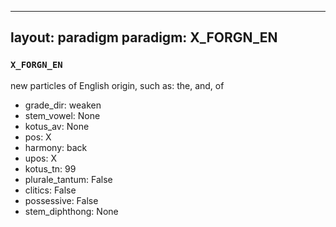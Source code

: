 
---
layout: paradigm
paradigm: X_FORGN_EN
---
### ` X_FORGN_EN `

new particles of English origin, such as: the, and, of
* grade_dir: weaken
* stem_vowel: None
* kotus_av: None
* pos: X
* harmony: back
* upos: X
* kotus_tn: 99
* plurale_tantum: False
* clitics: False
* possessive: False
* stem_diphthong: None
